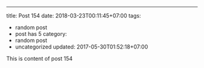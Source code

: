 ---
title: Post 154
date: 2018-03-23T00:11:45+07:00
tags:
  - random post
  - post has 5
category:
  - random post
  - uncategorized
updated: 2017-05-30T01:52:18+07:00

This is content of post 154